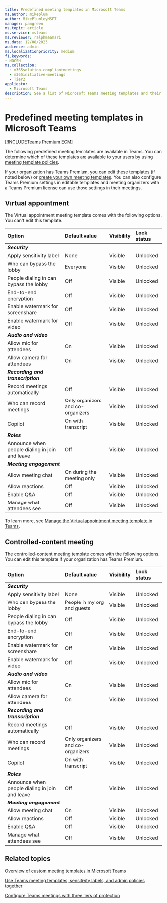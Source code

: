 ```yaml
---
title: Predefined meeting templates in Microsoft Teams
ms.author: mikeplum
author: MikePlumleyMSFT
manager: pamgreen
ms.topic: article
ms.service: msteams
ms.reviewer: ralphmaamari
ms.date: 12/08/2023
audience: admin
ms.localizationpriority: medium
f1.keywords:
- NOCSH
ms.collection: 
  - m365solution-compliantmeetings
  - m365initiative-meetings
  - Tier2
appliesto: 
  - Microsoft Teams
description: See a list of Microsoft Teams meeting templates and their settings.
---
```


# Predefined meeting templates in Microsoft Teams

[!INCLUDE[Teams Premium ECM](includes/teams-premium-ecm.md)]

The following predefined meeting templates are available in Teams. You can determine which of these templates are available to your users by using [meeting template policies](manage-meeting-templates.md). 

If your organization has Teams Premium, you can edit these templates (if noted below) or [create your own meeting templates](create-custom-meeting-template.md). You can also configure Teams Premium settings in editable templates and meeting organizers with a Teams Premium license can use those settings in their meetings.

## Virtual appointment

The Virtual appointment meeting template comes with the following options. You can't edit this template.

|Option|Default value|Visibility|Lock status|
|:-----|:------------|:---------|:----------|
|***Security***||||
|Apply sensitivity label|None|Visible|Unlocked|
|Who can bypass the lobby|Everyone|Visible|Unlocked|
|People dialing in can bypass the lobby|Off|Visible|Unlocked|
|End-to-end encryption|Off|Visible|Unlocked|
|Enable watermark for screenshare|Off|Visible|Unlocked|
|Enable watermark for video|Off|Visible|Unlocked|
|***Audio and video***||||
|Allow mic for attendees|On|Visible|Unlocked|
|Allow camera for attendees|On|Visible|Unlocked|
|***Recording and transcription***||||
|Record meetings automatically|Off|Visible|Unlocked|
|Who can record meetings|Only organizers and co-organizers|Visible|Unlocked|
|Copilot|On with transcript|Visible|Unlocked|
|***Roles***||||
|Announce when people dialing in join and leave|Off|Visible|Unlocked|
|***Meeting engagement***||||
|Allow meeting chat|On during the meeting only|Visible|Unlocked|
|Allow reactions|Off|Visible|Unlocked|
|Enable Q&A|Off|Visible|Unlocked|
|Manage what attendees see|Off|Visible|Unlocked|

To learn more, see [Manage the Virtual appointment meeting template in Teams](virtual-appointment-meeting-template.md).

## Controlled-content meeting

The controlled-content meeting template comes with the following options. You can edit this template if your organization has Teams Premium.

|Option|Default value|Visibility|Lock status|
|:-----|:------------|:---------|:----------|
|***Security***||||
|Apply sensitivity label|None|Visible|Unlocked|
|Who can bypass the lobby|People in my org and guests|Visible|Unlocked|
|People dialing in can bypass the lobby|Off|Visible|Unlocked|
|End-to-end encryption|Off|Visible|Unlocked|
|Enable watermark for screenshare|Off|Visible|Unlocked|
|Enable watermark for video|Off|Visible|Unlocked|
|***Audio and video***||||
|Allow mic for attendees|On|Visible|Unlocked|
|Allow camera for attendees|On|Visible|Unlocked|
|***Recording and transcription***||||
|Record meetings automatically|Off|Visible|Unlocked|
|Who can record meetings|Only organizers and co-organizers|Visible|Unlocked|
|Copilot|On with transcript|Visible|Unlocked|
|***Roles***||||
|Announce when people dialing in join and leave|Off|Visible|Unlocked|
|***Meeting engagement***||||
|Allow meeting chat|On|Visible|Unlocked|
|Allow reactions|Off|Visible|Unlocked|
|Enable Q&A|Off|Visible|Unlocked|
|Manage what attendees see|Off|Visible|Unlocked|

## Related topics

[Overview of custom meeting templates in Microsoft Teams](custom-meeting-templates-overview.md)

[Use Teams meeting templates, sensitivity labels, and admin policies together](meeting-templates-sensitivity-labels-policies.md)

[Configure Teams meetings with three tiers of protection](configure-meetings-three-tiers-protection.md)
